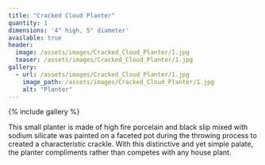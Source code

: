 ```yaml
---
title: "Cracked Cloud Planter"
quantity: 1
dimensions: '4" high, 5" diameter'
available: true
header:
  image: /assets/images/Cracked_Cloud_Planter/1.jpg
  teaser: /assets/images/Cracked_Cloud_Planter/1.jpg
gallery:
  - url: /assets/images/Cracked_Cloud_Planter/1.jpg
    image_path: /assets/images/Cracked_Cloud_Planter/1.jpg
    alt: "Planter"
---
```


{% include gallery %}

This small planter is made of high fire porcelain and black slip mixed with sodium silicate was painted on a faceted pot during the throwing process to created a characteristic crackle.  With this distinctive and yet simple palate, the planter compliments rather than competes with any house plant.